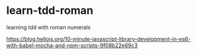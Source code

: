 # learn-tdd-roman
learning tdd with roman numerals


https://blog.hellojs.org/10-minute-javascript-library-development-in-es6-with-babel-mocha-and-npm-scripts-9f08b22e69c3